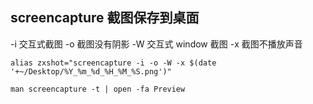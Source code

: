 ## screencapture   截图保存到桌面

-i 交互式截图
-o 截图没有阴影
-W 交互式 window 截图
-x 截图不播放声音


```
alias zxshot="screencapture -i -o -W -x $(date '+~/Desktop/%Y_%m_%d_%H_%M_%S.png')"
```

```
man screencapture -t | open -fa Preview
```

